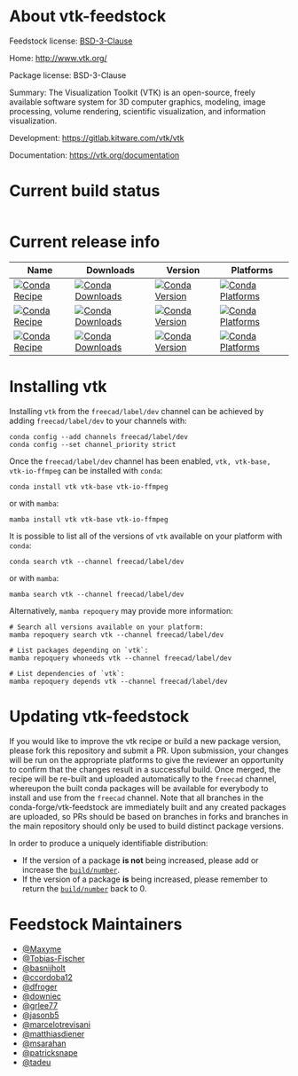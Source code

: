 About vtk-feedstock
===================

Feedstock license: [BSD-3-Clause](https://github.com/conda-forge/vtk-feedstock/blob/main/LICENSE.txt)

Home: http://www.vtk.org/

Package license: BSD-3-Clause

Summary: The Visualization Toolkit (VTK) is an open-source, freely available software system for 3D computer graphics, modeling, image processing, volume rendering, scientific visualization, and information visualization.


Development: https://gitlab.kitware.com/vtk/vtk

Documentation: https://vtk.org/documentation

Current build status
====================


<table>
</table>

Current release info
====================

| Name | Downloads | Version | Platforms |
| --- | --- | --- | --- |
| [![Conda Recipe](https://img.shields.io/badge/recipe-vtk-green.svg)](https://anaconda.org/freecad/vtk) | [![Conda Downloads](https://img.shields.io/conda/dn/freecad/vtk.svg)](https://anaconda.org/freecad/vtk) | [![Conda Version](https://img.shields.io/conda/vn/freecad/vtk.svg)](https://anaconda.org/freecad/vtk) | [![Conda Platforms](https://img.shields.io/conda/pn/freecad/vtk.svg)](https://anaconda.org/freecad/vtk) |
| [![Conda Recipe](https://img.shields.io/badge/recipe-vtk--base-green.svg)](https://anaconda.org/freecad/vtk-base) | [![Conda Downloads](https://img.shields.io/conda/dn/freecad/vtk-base.svg)](https://anaconda.org/freecad/vtk-base) | [![Conda Version](https://img.shields.io/conda/vn/freecad/vtk-base.svg)](https://anaconda.org/freecad/vtk-base) | [![Conda Platforms](https://img.shields.io/conda/pn/freecad/vtk-base.svg)](https://anaconda.org/freecad/vtk-base) |
| [![Conda Recipe](https://img.shields.io/badge/recipe-vtk--io--ffmpeg-green.svg)](https://anaconda.org/freecad/vtk-io-ffmpeg) | [![Conda Downloads](https://img.shields.io/conda/dn/freecad/vtk-io-ffmpeg.svg)](https://anaconda.org/freecad/vtk-io-ffmpeg) | [![Conda Version](https://img.shields.io/conda/vn/freecad/vtk-io-ffmpeg.svg)](https://anaconda.org/freecad/vtk-io-ffmpeg) | [![Conda Platforms](https://img.shields.io/conda/pn/freecad/vtk-io-ffmpeg.svg)](https://anaconda.org/freecad/vtk-io-ffmpeg) |

Installing vtk
==============

Installing `vtk` from the `freecad/label/dev` channel can be achieved by adding `freecad/label/dev` to your channels with:

```
conda config --add channels freecad/label/dev
conda config --set channel_priority strict
```

Once the `freecad/label/dev` channel has been enabled, `vtk, vtk-base, vtk-io-ffmpeg` can be installed with `conda`:

```
conda install vtk vtk-base vtk-io-ffmpeg
```

or with `mamba`:

```
mamba install vtk vtk-base vtk-io-ffmpeg
```

It is possible to list all of the versions of `vtk` available on your platform with `conda`:

```
conda search vtk --channel freecad/label/dev
```

or with `mamba`:

```
mamba search vtk --channel freecad/label/dev
```

Alternatively, `mamba repoquery` may provide more information:

```
# Search all versions available on your platform:
mamba repoquery search vtk --channel freecad/label/dev

# List packages depending on `vtk`:
mamba repoquery whoneeds vtk --channel freecad/label/dev

# List dependencies of `vtk`:
mamba repoquery depends vtk --channel freecad/label/dev
```




Updating vtk-feedstock
======================

If you would like to improve the vtk recipe or build a new
package version, please fork this repository and submit a PR. Upon submission,
your changes will be run on the appropriate platforms to give the reviewer an
opportunity to confirm that the changes result in a successful build. Once
merged, the recipe will be re-built and uploaded automatically to the
`freecad` channel, whereupon the built conda packages will be available for
everybody to install and use from the `freecad` channel.
Note that all branches in the conda-forge/vtk-feedstock are
immediately built and any created packages are uploaded, so PRs should be based
on branches in forks and branches in the main repository should only be used to
build distinct package versions.

In order to produce a uniquely identifiable distribution:
 * If the version of a package **is not** being increased, please add or increase
   the [``build/number``](https://docs.conda.io/projects/conda-build/en/latest/resources/define-metadata.html#build-number-and-string).
 * If the version of a package **is** being increased, please remember to return
   the [``build/number``](https://docs.conda.io/projects/conda-build/en/latest/resources/define-metadata.html#build-number-and-string)
   back to 0.

Feedstock Maintainers
=====================

* [@Maxyme](https://github.com/Maxyme/)
* [@Tobias-Fischer](https://github.com/Tobias-Fischer/)
* [@basnijholt](https://github.com/basnijholt/)
* [@ccordoba12](https://github.com/ccordoba12/)
* [@dfroger](https://github.com/dfroger/)
* [@downiec](https://github.com/downiec/)
* [@grlee77](https://github.com/grlee77/)
* [@jasonb5](https://github.com/jasonb5/)
* [@marcelotrevisani](https://github.com/marcelotrevisani/)
* [@matthiasdiener](https://github.com/matthiasdiener/)
* [@msarahan](https://github.com/msarahan/)
* [@patricksnape](https://github.com/patricksnape/)
* [@tadeu](https://github.com/tadeu/)

